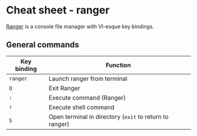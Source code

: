 # Cheat sheet - ranger

[Ranger](https://github.com/ranger/ranger) is a console file manager with VI-esque key bindings.

## General commands

Key binding | Function 
---|---
`ranger` | Launch ranger from terminal
`Q` | Exit Ranger
`:` | Execute command (Ranger)
`!` | Execute shell command
`S` | Open terminal in directory (`exit` to return to ranger)